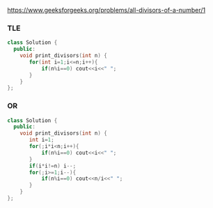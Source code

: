 https://www.geeksforgeeks.org/problems/all-divisors-of-a-number/1

### TLE

```cpp
class Solution {
  public:
    void print_divisors(int n) {
       for(int i=1;i<=n;i++){
           if(n%i==0) cout<<i<<" ";
       }
    }
};
```

### OR

```cpp
class Solution {
  public:
    void print_divisors(int n) {
       int i=1;
       for(;i*i<n;i++){
           if(n%i==0) cout<<i<<" ";
       }
       if(i*i!=n) i--;
       for(;i>=1;i--){
           if(n%i==0) cout<<n/i<<" ";
       }
    }
};
```
